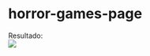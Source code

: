 # horror-games-page

Resultado: <br>
<img src="https://i.gyazo.com/921e35daf8843951fb001b4eabfa4fbb.gif"/>